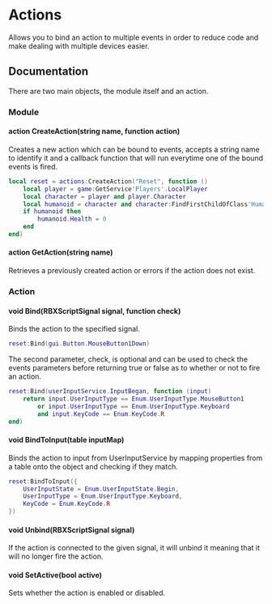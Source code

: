 # Actions
Allows you to bind an action to multiple events in order to reduce code and make dealing with multiple devices easier.

## Documentation
There are two main objects, the module itself and an action.
### Module
#### action CreateAction(string name, function action)
Creates a new action which can be bound to events, accepts a string name to identify it and a callback function that will run everytime one of the bound events is fired.
```lua
local reset = actions:CreateAction("Reset", function ()
	local player = game:GetService'Players'.LocalPlayer
	local character = player and player.Character
	local humanoid = character and character:FindFirstChildOfClass'Humanoid'
	if humanoid then
		humanoid.Health = 0
	end
end)
```
#### action GetAction(string name)
Retrieves a previously created action or errors if the action does not exist.
### Action
#### void Bind(RBXScriptSignal signal, function check)
Binds the action to the specified signal.
```lua
reset:Bind(gui.Button.MouseButton1Down)
```
The second parameter, check, is optional and can be used to check the events parameters before returning true or false as to whether or not to fire an action.
```lua
reset:Bind(userInputService.InputBegan, function (input)
	return input.UserInputType == Enum.UserInputType.MouseButton1
		or input.UserInputType == Enum.UserInputType.Keyboard
		and input.KeyCode == Enum.KeyCode.R
end)
```
#### void BindToInput(table inputMap)
Binds the action to input from UserInputService by mapping properties from a table onto the object and checking if they match.
```lua
reset:BindToInput({
	UserInputState = Enum.UserInputState.Begin,
	UserInputType = Enum.UserInputType.Keyboard,
	KeyCode = Enum.KeyCode.R
})
```
#### void Unbind(RBXScriptSignal signal)
If the action is connected to the given signal, it will unbind it meaning that it will no longer fire the action.
#### void SetActive(bool active)
Sets whether the action is enabled or disabled.
